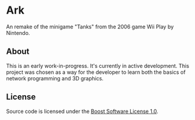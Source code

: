 # Ark

An remake of the minigame "Tanks" from the 2006 game Wii Play by Nintendo.

## About

This is an early work-in-progress. It's currently in active development. This project was chosen as a way for the developer to learn both the basics of network programming and 3D graphics.

## License

Source code is licensed under the [Boost Software License 1.0](https://www.boost.org/LICENSE_1_0.txt).

